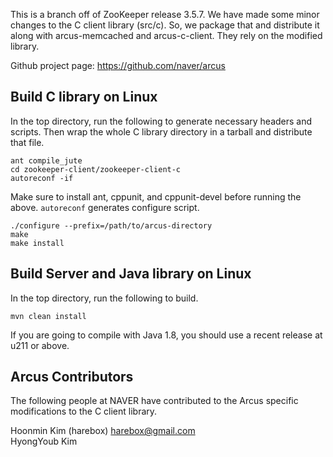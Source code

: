 This is a branch off of ZooKeeper release 3.5.7.  We have made some minor 
changes to the C client library (src/c).  So, we package that and distribute
it along with arcus-memcached and arcus-c-client.  They rely on the modified library.

Github project page:
https://github.com/naver/arcus

## Build C library on Linux

In the top directory, run the following to generate necessary headers and
scripts.  Then wrap the whole C library directory in a tarball and distribute
that file.

    ant compile_jute
    cd zookeeper-client/zookeeper-client-c
    autoreconf -if

Make sure to install ant, cppunit, and cppunit-devel before running the above.
`autoreconf` generates configure script.

    ./configure --prefix=/path/to/arcus-directory
    make
    make install

## Build Server and Java library on Linux

In the top directory, run the following to build.

    mvn clean install

If you are going to compile with Java 1.8, you should use a recent release at u211 or above.

## Arcus Contributors

The following people at NAVER have contributed to the Arcus specific
modifications to the C client library.

Hoonmin Kim (harebox) <harebox@gmail.com>  
HyongYoub Kim
